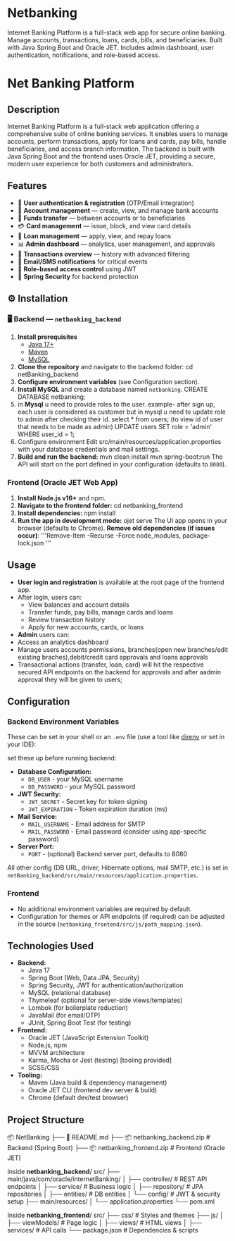 # Netbanking
Internet Banking Platform is a full-stack web app for secure online banking. Manage accounts, transactions, loans, cards, bills, and beneficiaries. Built with Java Spring Boot and Oracle JET. Includes admin dashboard, user authentication, notifications, and role-based access.
# Net Banking Platform

## Description

Internet Banking Platform is a full-stack web application offering a comprehensive suite of online banking services. It enables users to manage accounts, perform transactions, apply for loans and cards, pay bills, handle beneficiaries, and access branch information. The backend is built with Java Spring Boot and the frontend uses Oracle JET, providing a secure, modern user experience for both customers and administrators.

## Features

- 🔐 **User authentication & registration** (OTP/Email integration)
- 💼 **Account management** — create, view, and manage bank accounts
- 💸 **Funds transfer** — between accounts or to beneficiaries
- 💳 **Card management** — issue, block, and view card details
- 🏦 **Loan management** — apply, view, and repay loans
- 📊 **Admin dashboard** — analytics, user management, and approvals
- 📅 **Transactions overview** — history with advanced filtering
- 📩 **Email/SMS notifications** for critical events
- 🧩 **Role-based access control** using JWT
- 🧱 **Spring Security** for backend protection


##  ⚙️ Installation

### 🖥️ Backend — `netbanking_backend`

1. **Install prerequisites**
   - [Java 17+](https://adoptium.net/)
   - [Maven](https://maven.apache.org/)
   - [MySQL](https://www.mysql.com/)
2. **Clone the repository** and navigate to the backend folder:
    cd netBanking_backend
3. **Configure environment variables** (see Configuration section).
4. **Install MySQL** and create a database named `netbanking`.
   CREATE DATABASE netbanking;
5. in **Mysql** u need to provide roles to the user. example- after sign up, each user is considered as customer but in mysql u need to update role to admin after checking their id.
   select * from users; (to view id of user that needs to be made as admin)
   UPDATE users SET role = 'admin' WHERE user_id = 1;
7. Configure environment
Edit src/main/resources/application.properties with your database credentials and mail settings.
8. **Build and run the backend:**
    mvn clean install
    mvn spring-boot:run
   The API will start on the port defined in your configuration (defaults to `8080`).

### Frontend (Oracle JET Web App)

1. **Install Node.js v16+** and npm.
2. **Navigate to the frontend folder:**
    cd netbanking_frontend
3. **Install dependencies:**
    npm install
4. **Run the app in development mode:**
    ojet serve
   The UI app opens in your browser (defaults to Chrome).
**Remove old dependencies (if issues occur)**:
   '''Remove-Item -Recurse -Force node_modules, package-lock.json '''

## Usage

- **User login and registration** is available at the root page of the frontend app.
- After login, users can:
  - View balances and account details
  - Transfer funds, pay bills, manage cards and loans
  - Review transaction history
  - Apply for new accounts, cards, or loans
- **Admin** users can:
- Access an analytics dashboard
- Manage users accounts permissions, branches(open new branches/edit existing braches),debit/credit card approvals and loans approvals
- Transactional actions (transfer, loan, card) will hit the respective secured API endpoints on the backend for approvals and after aadmin approval they will be given to users;

## Configuration

### Backend Environment Variables

These can be set in your shell or an `.env` file (use a tool like [direnv](https://direnv.net/) or set in your IDE):

set these up before running backend:
- **Database Configuration:**
    - `DB_USER` - your MySQL username
    - `DB_PASSWORD` - your MySQL password
- **JWT Security:**
    - `JWT_SECRET` - Secret key for token signing
    - `JWT_EXPIRATION` - Token expiration duration (ms)
- **Mail Service:**
    - `MAIL_USERNAME` - Email address for SMTP
    - `MAIL_PASSWORD` - Email password (consider using app-specific password)
- **Server Port:**
    - `PORT` - (optional) Backend server port, defaults to 8080

All other config (DB URL, driver, Hibernate options, mail SMTP, etc.) is set in `netBanking_backend/src/main/resources/application.properties`.

### Frontend

- No additional environment variables are required by default.
- Configuration for themes or API endpoints (if required) can be adjusted in the source (`netbanking_frontend/src/js/path_mapping.json`).

## Technologies Used

- **Backend:**
    - Java 17
    - Spring Boot (Web, Data JPA, Security)
    - Spring Security, JWT for authentication/authorization
    - MySQL (relational database)
    - Thymeleaf (optional for server-side views/templates)
    - Lombok (for boilerplate reduction)
    - JavaMail (for email/OTP)
    - JUnit, Spring Boot Test (for testing)
- **Frontend:**
    - Oracle JET (JavaScript Extension Toolkit)
    - Node.js, npm
    - MVVM architecture
    - Karma, Mocha or Jest (testing) [tooling provided]
    - SCSS/CSS
- **Tooling:**
    - Maven (Java build & dependency management)
    - Oracle JET CLI (frontend dev server & build)
    - Chrome (default dev/test browser)

## Project Structure

📦 NetBanking
├── 📄 README.md
├── 📦 netbanking_backend.zip   # Backend (Spring Boot)
├── 📦 netbanking_frontend.zip  # Frontend (Oracle JET)

Inside **netbanking_backend**/
src/
 ├── main/java/com/oracle/internetBanking/
 │    ├── controller/     # REST API endpoints
 │    ├── service/        # Business logic
 │    ├── repository/     # JPA repositories
 │    ├── entities/       # DB entities
 │    └── config/         # JWT & security setup
 ├── main/resources/
 │    └── application.properties
 └── pom.xml  

Inside **netbanking_frontend**/
src/
 ├── css/                 # Styles and themes
 ├── js/
 │    ├── viewModels/     # Page logic
 │    ├── views/          # HTML views
 │    ├── services/       # API calls
 └── package.json         # Dependencies & scripts

